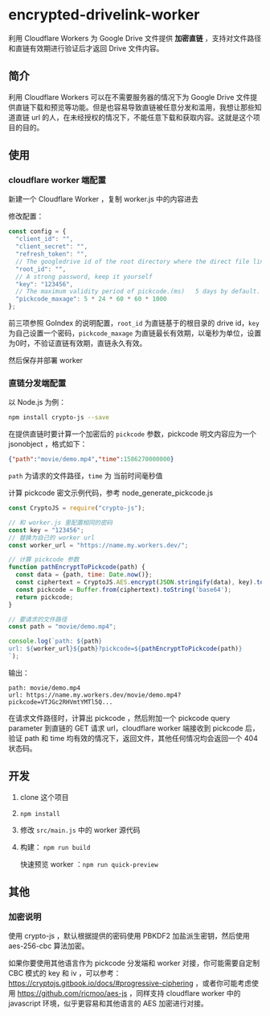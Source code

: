 # encrypted-drivelink-worker
利用 Cloudflare Workers 为 Google Drive 文件提供 **加密直链** ，支持对文件路径和直链有效期进行验证后才返回  Drive 文件内容。

## 简介

利用 Cloudflare Workers 可以在不需要服务器的情况下为 Google Drive 文件提供直链下载和预览等功能。但是也容易导致直链被任意分发和滥用，我想让那些知道直链 url 的人，在未经授权的情况下，不能任意下载和获取内容。这就是这个项目的目的。



## 使用

### cloudflare worker 端配置

新建一个 Cloudflare Worker ，复制 worker.js 中的内容进去

修改配置：

```js
const config = {
  "client_id": "",
  "client_secret": "",
  "refresh_token": "",
  // The googledrive id of the root directory where the direct file link is based
  "root_id": "",
  // A strong password, keep it yourself
  "key": "123456",
  // The maximum validity period of pickcode.(ms)   5 days by default. Set to 0 means permanently valid.
  "pickcode_maxage": 5 * 24 * 60 * 60 * 1000
};
```

前三项参照 GoIndex 的说明配置，`root_id` 为直链基于的根目录的 drive id，`key` 为自己设置一个密码，`pickcode_maxage` 为直链最长有效期，以毫秒为单位，设置为0时，不验证直链有效期，直链永久有效。

然后保存并部署 worker

### 直链分发端配置

以 Node.js 为例：

```bash
npm install crypto-js --save
```

在提供直链时要计算一个加密后的 `pickcode` 参数，pickcode 明文内容应为一个 jsonobject ，格式如下：

```json
{"path":"movie/demo.mp4","time":1586270000000}
```

`path` 为请求的文件路径，`time` 为 当前时间毫秒值

 计算 pickcode 密文示例代码，参考 node_generate_pickcode.js

```javascript
const CryptoJS = require("crypto-js");

// 和 worker.js 里配置相同的密码
const key = "123456";
// 替换为自己的 worker url
const worker_url = "https://name.my.workers.dev/";

// 计算 pickcode 参数
function pathEncryptToPickcode(path) {
  const data = {path, time: Date.now()};
  const ciphertext = CryptoJS.AES.encrypt(JSON.stringify(data), key).toString();
  const pickcode = Buffer.from(ciphertext).toString('base64');
  return pickcode;
}

// 要请求的文件路径
const path = "movie/demo.mp4";

console.log(`path: ${path}
url: ${worker_url}${path}?pickcode=${pathEncryptToPickcode(path)}
`);
```

输出：

```text
path: movie/demo.mp4
url: https://name.my.workers.dev/movie/demo.mp4?pickcode=VTJGc2RHVmtYMTl5Q...
```

在请求文件路径时，计算出 pickcode ，然后附加一个 pickcode query parameter 到直链的 GET 请求 url，cloudflare worker 端接收到 pickcode 后，验证 path 和 time 均有效的情况下，返回文件，其他任何情况均会返回一个 404 状态码。



## 开发

1. clone 这个项目

2. `npm install`

3. 修改 `src/main.js` 中的 worker 源代码

4. 构建： `npm run build`

   快速预览 worker ：`npm run quick-preview`



## 其他

### 加密说明

使用 crypto-js ，默认根据提供的密码使用 PBKDF2 加盐派生密钥，然后使用 aes-256-cbc 算法加密。

如果你要使用其他语言作为 pickcode 分发端和 worker 对接，你可能需要自定制 CBC 模式的 key 和 iv ，可以参考：https://cryptojs.gitbook.io/docs/#progressive-ciphering ，或者你可能考虑使用 https://github.com/ricmoo/aes-js ，同样支持 cloudflare worker 中的 javascript 环境，似乎更容易和其他语言的 AES 加密进行对接。